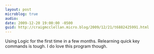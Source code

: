 ```yaml
---
layout: post
microblog: true
audio: 
date: 2009-12-20 19:00:00 -0500
guid: http://craigmcclellan.micro.blog/2009/12/21/t6882425991.html
---
```

Using Logic for the first time in a few months.  Relearning quick key commands is tough.  I do love this program though.

